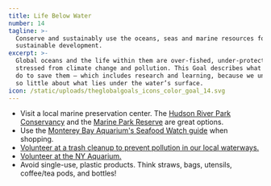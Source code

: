```yaml
---
title: Life Below Water
number: 14
tagline: >-
  Conserve and sustainably use the oceans, seas and marine resources for
  sustainable development.
excerpt: >-
  Global oceans and the life within them are over-fished, under-protected, and
  stressed from climate change and pollution. This Goal describes what we must
  do to save them — which includes research and learning, because we understand
  so little about what lies under the water’s surface. 
icon: /static/uploads/theglobalgoals_icons_color_goal_14.svg
---
```

* Visit a local marine preservation center. The [Hudson River Park Conservancy](https://hudsonriverpark.org/special-events/view-info/research-stations) and the [Marine Park Reserve](https://www.nycgovparks.org/greening/nature-preserves/site?FWID=23) are great options.
* Use the [Monterey Bay Aquarium's Seafood Watch guide](https://www.seafoodwatch.org/) when shopping.
* [Volunteer at a trash cleanup to prevent pollution in our local waterways.](https://www1.nyc.gov/assets/dsny/site/contact/get-involved)
* [Volunteer at the NY Aquarium.](https://nyaquarium.com/volunteering)
* Avoid single-use, plastic products. Think straws, bags, utensils, coffee/tea pods, and bottles!
